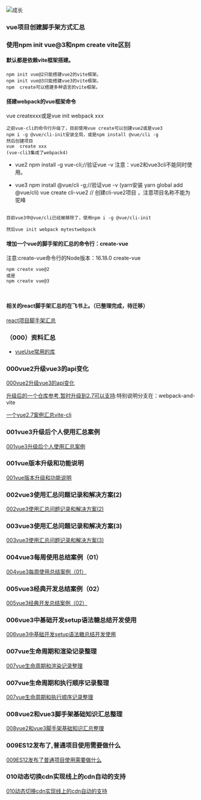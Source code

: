 ![成长](/images/home.png)



  

### vue项目创建脚手架方式汇总
### 使用npm init vue@3和npm create vite区别
#### 默认都是依赖vite框架搭建。
~~~
npm init vue@2只能搭建vue2的vite框架。
npm init vue@3只能搭建vue3的vite框架。
npm  create可以搭建多种语言的vite框架。
~~~

#### 搭建webpack的vue框架命令
vue createxxx或是vue init webpack xxx
~~~
之前vue-cli的命令行升级了，目前使用vue create可以创建vue2或是vue3
npm i -g @vue/cli-init安装全局，或是npm install @vue/cli -g
然后创建项目
vue  create xxx
(vue-cli3集成了webpack4)
~~~

- vue2
npm install -g vue-cli;//验证vue -v
注意：vue2和vue3cli不能同时使用。



- vue3
npm install @vue/cli -g;//验证vue -v
(yarn安装 yarn global add @vue/cli)
vue create cli-vue2  // 创建cli-vue2项目  ，注意项目名称不能为驼峰
~~~

目前vue3中@vue/cli已经被移除了，使用npm i -g @vue/cli-init

然后vue init webpack mytestwebpack
~~~


#### 增加一个vue的脚手架的汇总的命令行：create-vue
注意:create-vue命令行的Node版本：16.18.0
create-vue
~~~
npm create vue@2
或是
npm create vue@3



~~~

#### 相关的react脚手架汇总的在飞书上。（已整理完成，待迁移）
[react项目脚手架汇总](https://hrll1lipzw.feishu.cn/docx/HBeQdpXYNo6AMWxas6ecHbKBnzc)


### （000）资料汇总
- [vueUse常用的库](https://vueuse.org/)


### 000vue2升级vue3的api变化
[000vue2升级vue3的api变化](/en/08vue常见问题和学习记录/000vue2%E5%8D%87%E7%BA%A7vue3%E7%9A%84api%E5%8F%98%E5%8C%96)

[升级后的一个仓库参考,暂时升级到2.7可以支持](https://gitee.com/zkwq/h5-appDebug-Platform.git):特别说明分支在：webpack-and-vite

[一个vue2.7案例汇总vite-cli](https://gitee.com/classic-case-project/vue2.7-vite-cli.git)

### 001vue3升级后个人使用汇总案例
[001vue3升级后个人使用汇总案例](/en/08vue常见问题和学习记录/001vue3%E5%8D%87%E7%BA%A7%E5%90%8E%E4%B8%AA%E4%BA%BA%E4%BD%BF%E7%94%A8%E6%B1%87%E6%80%BB%E6%A1%88%E4%BE%8B)

### 001vue版本升级和功能说明
[001vue版本升级和功能说明](/en/08vue常见问题和学习记录/001vue%E7%89%88%E6%9C%AC%E5%8D%87%E7%BA%A7%E5%92%8C%E5%8A%9F%E8%83%BD%E8%AF%B4%E6%98%8E)

### 002vue3使用汇总问题记录和解决方案(2)
[002vue3使用汇总问题记录和解决方案(2)](./08vue常见问题和学习记录/002vue3%E4%BD%BF%E7%94%A8%E6%B1%87%E6%80%BB%E9%97%AE%E9%A2%98%E8%AE%B0%E5%BD%95%E5%92%8C%E8%A7%A3%E5%86%B3%E6%96%B9%E6%A1%882)

### 003vue3使用汇总问题记录和解决方案(3)
[003vue3使用汇总问题记录和解决方案(3)](./08vue常见问题和学习记录/003vue3%E4%BD%BF%E7%94%A8%E6%B1%87%E6%80%BB%E9%97%AE%E9%A2%98%E8%AE%B0%E5%BD%95%E5%92%8C%E8%A7%A3%E5%86%B3%E6%96%B9%E6%A1%883)




### 004vue3每周使用总结案例（01）
[004vue3每周使用总结案例（01）](./08vue常见问题和学习记录/004vue3%E6%AF%8F%E5%91%A8%E4%BD%BF%E7%94%A8%E6%80%BB%E7%BB%93%E6%A1%88%E4%BE%8B1)


### 005vue3经典开发总结案例（02）
[005vue3经典开发总结案例（02）](./08vue常见问题和学习记录/005vue3%E7%BB%8F%E5%85%B8%E5%BC%80%E5%8F%91%E6%80%BB%E7%BB%93%E6%A1%88%E4%BE%8B2)


### 006vue3中基础开发setup语法糖总结开发使用
[006vue3中基础开发setup语法糖总结开发使用](/en/08vue常见问题和学习记录/006vue3%E4%B8%AD%E5%9F%BA%E7%A1%80%E5%BC%80%E5%8F%91setup%E8%AF%AD%E6%B3%95%E7%B3%96%E6%80%BB%E7%BB%93%E5%BC%80%E5%8F%91%E4%BD%BF%E7%94%A8)

### 007vue生命周期和渲染记录整理
[007vue生命周期和渲染记录整理](/en/08vue常见问题和学习记录/007vue%E7%94%9F%E5%91%BD%E5%91%A8%E6%9C%9F%E5%92%8C%E6%89%A7%E8%A1%8C%E9%A1%BA%E5%BA%8F%E8%AE%B0%E5%BD%95%E6%95%B4%E7%90%86)


### 007vue生命周期和执行顺序记录整理
[007vue生命周期和执行顺序记录整理](/en/08vue常见问题和学习记录/007vue%E7%94%9F%E5%91%BD%E5%91%A8%E6%9C%9F%E5%92%8C%E6%B8%B2%E6%9F%93%E8%AE%B0%E5%BD%95%E6%95%B4%E7%90%86)

### 008vue2和vue3脚手架基础知识汇总整理
[008vue2和vue3脚手架基础知识汇总整理](/en/08vue常见问题和学习记录/008vue2%E5%92%8Cvue3%E8%84%9A%E6%89%8B%E6%9E%B6%E5%9F%BA%E7%A1%80%E7%9F%A5%E8%AF%86%E6%B1%87%E6%80%BB%E6%95%B4%E7%90%86)


### 009ES12发布了,普通项目使用需要做什么
[009ES12发布了普通项目使用需要做什么](/en/08vue常见问题和学习记录/009es12%E5%8F%91%E5%B8%83%E6%99%AE%E9%80%9A%E9%A1%B9%E7%9B%AE%E4%BD%BF%E7%94%A8%E9%9C%80%E8%A6%81%E5%81%9A%E4%BB%80%E4%B9%88)


### 010动态切换cdn实现线上的cdn自动的支持
[010动态切换cdn实现线上的cdn自动的支持](/en/08vue常见问题和学习记录/010动态切换cdn实现线上的cdn自动的支持)